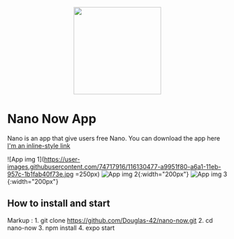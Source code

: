 <p align="center">
  <img src="https://user-images.githubusercontent.com/74717916/116129831-edd3f000-a6a0-11eb-9d80-b8796390569d.png" width="200px" height="auto" />
</p>

# Nano Now App
Nano is an app that give users free Nano.
You can download the app here [I'm an inline-style link](https://play.google.com/store/apps/details?id=com.nanonow.freenano)

![App img 1](https://user-images.githubusercontent.com/74717916/116130477-a9951f80-a6a1-11eb-957c-1b1fab40f73e.jpg =250px)
![App img 2](https://user-images.githubusercontent.com/74717916/116130529-b7e33b80-a6a1-11eb-8aba-a75bbc85605f.jpg){:width="200px"}
![App img 3](https://user-images.githubusercontent.com/74717916/116130567-c3366700-a6a1-11eb-8613-8730c6525566.jpg){:width="200px"}

## How to install and start
Markup : 1. git clone https://github.com/Douglas-42/nano-now.git
         2. cd nano-now
         3. npm install
         4. expo start
